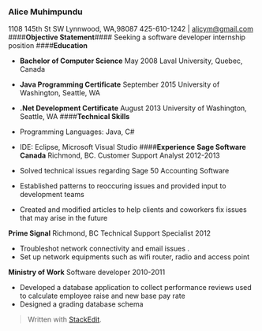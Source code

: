 ### **Alice Muhimpundu**
1108 145th St SW  Lynnwood, WA,98087
425-610-1242 |  alicym@gmail.com
####**Objective Statement**####
Seeking a software developer internship position
####**Education**

 - **Bachelor of Computer Science**    May 2008 
Laval University, Quebec, Canada
 - **Java Programming Certificate** September 2015
University of Washington, Seattle, WA
 - **.Net Development Certificate**   August 2013
University of Washington, Seattle, WA
####**Technical Skills**

 - Programming Languages: Java, C#
 - IDE: Eclipse, Microsoft Visual Studio
####**Experience**
**Sage Software Canada** Richmond, BC.
Customer Support Analyst  2012-2013
 
 
 - Solved technical issues regarding Sage 50 Accounting Software
 - Established patterns to reoccuring  issues and provided input to development teams
 - Created and modified articles to help clients and coworkers fix issues that may arise in the future

**Prime Signal** Richmond, BC
Technical Support Specialist 2012

 - Troubleshot network connectivity and email issues .
 - Set up network equipments such as wifi router, radio and access point

**Ministry of Work**
Software developer 2010-2011

 - Developed a database application to collect performance reviews used to calculate employee raise and new base pay rate
 - Designed a grading database schema

> Written with [StackEdit](https://stackedit.io/).